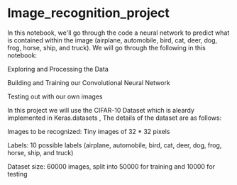 # Image_recognition_project
In this notebook, we'll go through the code a neural network to predict what is contained within the image
(airplane, automobile, bird, cat, deer, dog, frog, horse, ship, and truck). We will go through the following in this notebook:
  
Exploring and Processing the Data
  
Building and Training our Convolutional Neural Network
  
Testing out with our own images

In this project we will use the CIFAR-10 Dataset which is aleardy implemented in Keras.datasets , The details of the dataset are as follows:

Images to be recognized: Tiny images of 32 * 32 pixels

Labels: 10 possible labels (airplane, automobile, bird, cat, deer, dog, frog, horse, ship, and truck)

Dataset size: 60000 images, split into 50000 for training and 10000 for testing
  
